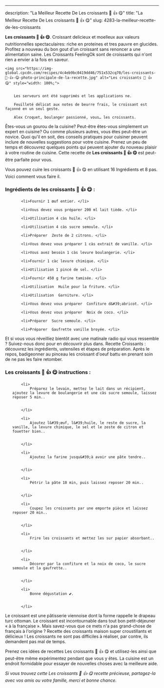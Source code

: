 ---
description: "La Meilleur Recette De Les croissants 🌙 👍 😋"
title: "La Meilleur Recette De Les croissants 🌙 👍 😋"
slug: 4283-la-meilleur-recette-de-les-croissants

<p>
	<strong>Les croissants 🌙 👍 😋</strong>. 
	Croissant delicieux et moelleux aux valeurs nutritionnelles spectaculaires: riche en proteines et tres pauvre en glucides. Profitez a nouveau du bon gout d&#39;un croissant sans renoncer a une alimentation saine. Les Croissants FeelingOk sont de croissants qui n&#39;ont rien a envier a la fois en saveur.
</p>
<p>
	
	<img src="https://img-global.cpcdn.com/recipes/4c4eb9bc0419dd46/751x532cq70/les-croissants-🌙-👍-😋-photo-principale-de-la-recette.jpg" alt="Les croissants 🌙 👍 😋" style="width: 100%;">
	
	
		Les serveurs ont été supprimés et les applications ne.
	
		Feuilleté délicat aux notes de beurre frais, le croissant est façonné en un seul geste.
	
		Alex Croquet, boulanger passionné, vous… les croissants.
	
</p>

Êtes-vous un gourou de la cuisine? Peut-être êtes-vous simplement un expert en cuisine? Ou comme plusieurs autres, vous êtes peut-être un novice. Quoi qu'il en soit, des conseils pratiques pour cuisiner peuvent inclure de nouvelles suggestions pour votre cuisine. Prenez un peu de temps et découvrez quelques points qui peuvent ajouter du nouveau plaisir à votre routine de cuisine. Cette recette de <strong> Les croissants 🌙 👍 😋 </strong> est peut-être parfaite pour vous.

<!--inarticleads1-->

Vous pouvez cuire les croissants 🌙 👍 😋 en utilisant 16 Ingrédients et 8 pas. Voici comment vous faire il.

<h3>Ingrédients de les croissants 🌙 👍 😋 :</h3>

<ol>
	
		<li>Fournir 1 œuf entier. </li>
	
		<li>Vous devez vous préparer 200 ml lait tiède. </li>
	
		<li>Utilisation 4 càs huile. </li>
	
		<li>Utilisation 4 càs sucre semoule. </li>
	
		<li>Préparer  Zeste de 2 citrons. </li>
	
		<li>Vous devez vous préparer 1 càs extrait de vanille. </li>
	
		<li>Vous avez besoin 1 càs levure boulangerie. </li>
	
		<li>Fournir 1 càc levure chimique. </li>
	
		<li>Utilisation 1 pincé de sel. </li>
	
		<li>Fournir 450 g farine tamisée. </li>
	
		<li>Utilisation  Huile pour la friture. </li>
	
		<li>Utilisation  Garniture. </li>
	
		<li>Vous devez vous préparer  Confiture d&#39;abricot. </li>
	
		<li>Vous devez vous préparer  Noix de coco. </li>
	
		<li>Préparer  Sucre semoule. </li>
	
		<li>Préparer  Gaufrette vanille broyée. </li>
	
</ol>

Et si vous vous réveilliez bientôt avec une matinale radio qui vous ressemble ? Suivez-nous donc pour en découvrir plus dans. Recette Croissants : découvrez les ingrédients, ustensiles et étapes de préparation. Après le repos, badigeonner au pinceau les croissant d&#39;oeuf battu en prenant soin de ne pas les faire retomber. 

<!--inarticleads2-->

<h3>Les croissants 🌙 👍 😋 instructions :</h3>

<ol>
	
		<li>
			Préparez le levain, mettez le lait dans un récipient, ajoutez la levure de boulangerie et une càs sucre semoule, laissez reposer 5 min..
			
			
		</li>
	
		<li>
			Ajoutez l&#39;œuf, l&#39;huile, le reste de sucre, la vanille, la levure chimique, le sel et le zeste de citron et fouetter bien..
			
			
		</li>
	
		<li>
			Ajoutez la farine jusqu&#39;à avoir une pâte tendre..
			
			
		</li>
	
		<li>
			Pétrir la pâte 10 min, puis laissez reposer 20 min..
			
			
		</li>
	
		<li>
			Coupez les croissants par une emporte pièce et laissez reposer 20 min..
			
			
		</li>
	
		<li>
			Frire les croissants et mettez les sur papier absorbant..
			
			
		</li>
	
		<li>
			Décorer par la confiture et la noix de coco, le sucre semoule et la gaufrette..
			
			
		</li>
	
		<li>
			Bonne dégustation 💕.
			
			
		</li>
	
</ol>

Le croissant est une pâtisserie viennoise dont la forme rappelle le drapeau turc ottoman. Le croissant est incontournable dans tout bon petit-déjeuner « à la française ». Mais savez-vous que ce mets n&#39;a pas grand-chose de français à l&#39;origine ? Recette des croissants maison super croustillants et délicieux ! Les croissants ne sont pas difficiles à réaliser, par contre, ils demandent pas mal de temps. 

<!--inarticleads1-->

<p>
Prenez ces idées de recettes Les croissants 🌙 👍 😋 et utilisez-les ainsi que peut-être même expérimentez pendant que vous y êtes. La cuisine est un endroit formidable pour essayer de nouvelles choses avec la meilleure aide.
</p>

<p>
<i>Si vous trouvez cette Les croissants 🌙 👍 😋 recette précieuse, partagez-la avec vos amis ou votre famille, merci et bonne chance.</i>
</p>

